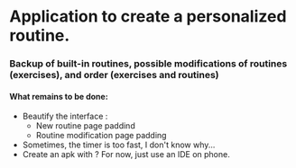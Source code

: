 # **Application to create a personalized routine.** <br>

### Backup of built-in routines, possible modifications of routines (exercises), and order (exercises and routines)

#### What remains to be done:
- Beautify the interface :
    - New routine page paddind
    - Routine modification page padding
- Sometimes, the timer is too fast, I don't know why...
- Create an apk with ? For now, just use an IDE on phone.